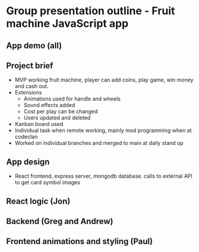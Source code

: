 # Group presentation outline - Fruit machine JavaScript app


## App demo (all)
## Project brief
- MVP working fruit machine, player can add coins, play game, win money and cash out.
- Extensions
    - Animations used for handle and wheels
    - Sound effects added
    - Cost per play can be changed
    - Users updated and deleted
- Kanban board used
- Individual task when remote working, mainly mod programming when at codeclan
- Worked on individual branches and merged to main at daily stand up


## App design 
- React frontend, express server, mongodb database. calls to external API to get card symbol images

## React logic (Jon)

## Backend (Greg and Andrew)

## Frontend animations and styling (Paul)

